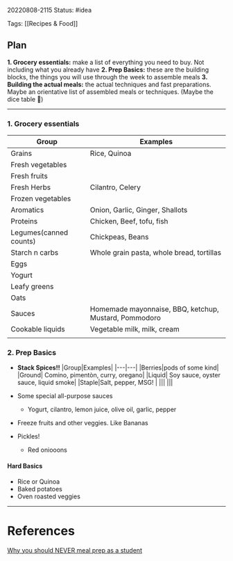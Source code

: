 20220808-2115
Status: #idea

Tags: [[Recipes & Food]]

## Plan
**1. Grocery essentials:** make a list of everything you need to buy. Not including what you already have
**2. Prep Basics:** these are the building blocks, the things you will use through the week to assemble meals
**3. Building the actual meals:** the actual techniques and fast preparations. Maybe an orientative list of assembled meals or techniques. (Maybe the dice table 👀)

--- 
### **1. Grocery essentials**

|Group|Examples|
|---|---|
|Grains | Rice, Quinoa|
|Fresh vegetables | |
|Fresh fruits | |
|Fresh Herbs | Cilantro, Celery |
|Frozen vegetables | |
|Aromatics |Onion, Garlic, Ginger, Shallots |
|Proteins |Chicken, Beef, tofu, fish |
|Legumes(canned counts) |Chickpeas, Beans |
|Starch n carbs |Whole grain pasta, whole bread, tortillas |
|Eggs | |
|Yogurt | |
|Leafy greens | |
|Oats | |
|Sauces |Homemade mayonnaise, BBQ, ketchup, Mustard, Pommodoro |
|Cookable liquids |Vegetable milk, milk, cream |
| | |

### **2. Prep Basics**
- **Stack Spices!!**
|Group|Examples|
|---|---|
|Berries|pods of some kind|
|Ground| Comino, pimentòn, curry, oregano|
|Liquid| Soy sauce, oyster sauce, liquid smoke|
|Staple|Salt, pepper, MSG! |
|||
|||

- Some special all-purpose sauces
	- Yogurt, cilantro, lemon juice, olive oil, garlic, pepper
- Freeze fruits and other veggies. Like Bananas
- Pickles!
	- Red oniooons

#### Hard Basics
- Rice or Quinoa
- Baked potatoes
- Oven roasted veggies

----
# References
[Why you should NEVER meal prep as a student](https://youtu.be/DyuJWZIE2qE)